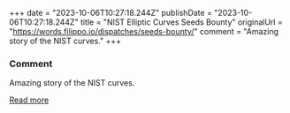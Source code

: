 +++
date = "2023-10-06T10:27:18.244Z"
publishDate = "2023-10-06T10:27:18.244Z"
title = "NIST Elliptic Curves Seeds Bounty"
originalUrl = "https://words.filippo.io/dispatches/seeds-bounty/"
comment = "Amazing story of the NIST curves."
+++

### Comment

Amazing story of the NIST curves.

[Read more](https://words.filippo.io/dispatches/seeds-bounty/)
